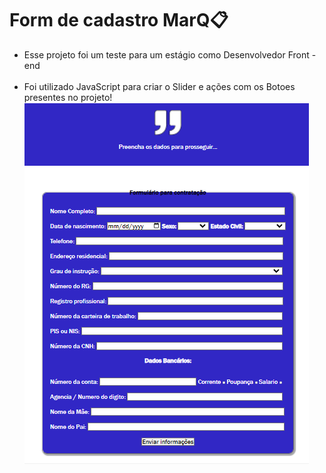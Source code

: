 # Form de cadastro MarQ📋

<style>
 img {
  margin: auto;
 }
</style>

<ul>
 <li>Esse projeto foi um teste para um estágio como Desenvolvedor Front - end</li>
 
 <br>
 
 <li>Foi utilizado JavaScript para criar o Slider e ações com os Botoes presentes no projeto!</li>
 
 <img src="Screenshot_92.png" alt="">
 
</ul>
